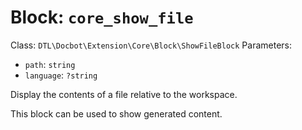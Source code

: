 Block: `core_show_file`
=======================

Class: `DTL\Docbot\Extension\Core\Block\ShowFileBlock`
Parameters:
- `path`: `string`
- `language`: `?string`

Display the contents of a file relative to the workspace.

This block can be used to show generated content.

